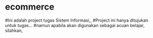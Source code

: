 # ecommerce

#Ini adalah project tugas Sistem Informasi,,
#Project ini hanya ditujukan untuk tugas...
#namun apabila akan digunakan sebagai acuan belajar, silahkan, 
